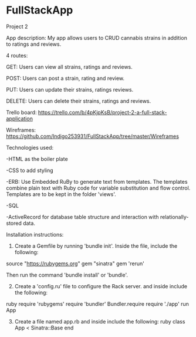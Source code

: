 # FullStackApp
Project 2

App description: My app allows users to CRUD cannabis strains in addition to ratings and reviews.


4 routes: 

GET:  Users can view all strains, ratings and reviews.

POST: Users can post a strain, rating and review.

PUT: Users can update their strains, ratings reviews.

DELETE: Users can delete their strains, ratings and reviews.

Trello board: https://trello.com/b/4pKjpKsB/project-2-a-full-stack-application

Wireframes: https://github.com/Indigo253931/FullStackApp/tree/master/Wireframes

Technologies used: 

-HTML as the boiler plate

-CSS to add styling

-ERB: Use Embedded RuBy to generate text from templates. The templates combine plain text with Ruby code for variable substitution and flow control. Templates are to be kept in the folder 'views'.

-SQL

-ActiveRecord for database table structure and interaction with relationally-stored data.


Installation instructions:

1. Create a Gemfile by running 'bundle init'. 
Inside the file, include the following: 

source "https://rubygems.org"
gem "sinatra"
gem 'rerun'

Then run the command 'bundle install' or 'bundle'.


2. Create a 'config.ru' file to configure the Rack server. and inside include the following: 

ruby
require 'rubygems'
require 'bundler'
Bundler.require
require './app'
run App


3. Create a file named app.rb and inside include the following: 
ruby
class App < Sinatra::Base
end

